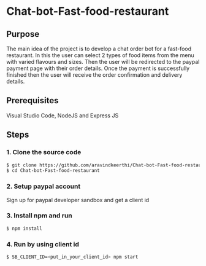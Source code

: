 # Chat-bot-Fast-food-restaurant

## Purpose
The main idea of the project is to develop a chat order bot for a fast-food restaurant. In this the user can select 2 types of food items from the menu with varied flavours and sizes.
Then the user will be redirected to the paypal payment page with their order details. Once the payment is successfully finished then the user will receive the order confirmation and delivery details.

## Prerequisites

Visual Studio Code, NodeJS and Express JS

## Steps

### 1. Clone the source code
```sh
$ git clone https://github.com/aravindkeerthi/Chat-bot-Fast-food-restaurant.git
$ cd Chat-bot-Fast-food-restaurant
```
### 2. Setup paypal account
 Sign up for paypal developer sandbox and get a client id

### 3. Install npm and run
```sh
$ npm install
```
### 4. Run by using client id
```sh
$ SB_CLIENT_ID=<put_in_your_client_id> npm start
```
